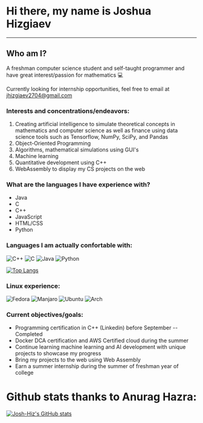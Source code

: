 # Hi there, my name is Joshua Hizgiaev 
-----
## Who am I?
A freshman computer science student and self-taught programmer and have great interest/passion for mathematics :computer:

Currently looking for internship opportunities, feel free to email at jhizgiaev2704@gmail.com

### Interests and concentrations/endeavors:
1. Creating artificial intelligence to simulate theoretical concepts in mathematics and computer science as well as finance using data science tools such as Tensorflow, NumPy, SciPy, and Pandas
2. Object-Oriented Programming
3. Algorithms, mathematical simulations using GUI's 
4. Machine learning 
5. Quantitative development using C++
6. WebAssembly to display my CS projects on the web

### What are the languages I have experience with?
- Java
- C
- C++
- JavaScript
- HTML/CSS
- Python

### Languages I am actually confortable with:
![C++](https://img.shields.io/badge/c++-%2300599C.svg?style=for-the-badge&logo=c%2B%2B&logoColor=white)
![C](https://img.shields.io/badge/c-%2300599C.svg?style=for-the-badge&logo=c&logoColor=white)
![Java](https://img.shields.io/badge/java-%23ED8B00.svg?style=for-the-badge&logo=java&logoColor=white)
![Python](https://img.shields.io/badge/python-3670A0?style=for-the-badge&logo=python&logoColor=ffdd54)

[![Top Langs](https://github-readme-stats.vercel.app/api/top-langs/?username=Josh-Hiz&layout=compact)](https://github.com/anuraghazra/github-readme-stats)

### Linux experience:
![Fedora](https://img.shields.io/badge/Fedora-294172?style=for-the-badge&logo=fedora&logoColor=white)
![Manjaro](https://img.shields.io/badge/Manjaro-35BF5C?style=for-the-badge&logo=Manjaro&logoColor=white)
![Ubuntu](https://img.shields.io/badge/Ubuntu-E95420?style=for-the-badge&logo=ubuntu&logoColor=white)
![Arch](https://img.shields.io/badge/Arch%20Linux-1793D1?logo=arch-linux&logoColor=fff&style=for-the-badge)

### Current objectives/goals:
- Programming certification in C++ (Linkedin) before September -- Completed
- Docker DCA certification and AWS Certified cloud during the summer
- Continue learning machine learning and AI development with unique projects to showcase my progress
- Bring my projects to the web using Web Assembly 
- Earn a summer internship during the summer of freshman year of college

# Github stats thanks to Anurag Hazra:
[![Josh-Hiz's GitHub stats](https://github-readme-stats.vercel.app/api?username=Josh-Hiz&theme=slateorange&show_icons=true)](https://github.com/anuraghazra/github-readme-stats)
